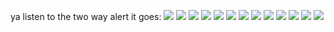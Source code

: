 ya listen to the two way alert it goes:
<img src="{https://img.shields.io/badge/Python-14354C?style=for-the-badge&logo=python&logoColor=white}" />
<img src="{https://img.shields.io/badge/TypeScript-007ACC?style=for-the-badge&logo=typescript&logoColor=white}" />
<img src="{https://img.shields.io/badge/Swift-FA7343?style=for-the-badge&logo=swift&logoColor=white}" />
<img src="{https://img.shields.io/badge/React-20232A?style=for-the-badge&logo=react&logoColor=61DAFB}" />
<img src="{https://img.shields.io/badge/Cloudflare-F38020?style=for-the-badge&logo=Cloudflare&logoColor=white}" />
<img src="{https://img.shields.io/badge/Oracle-F80000?style=for-the-badge&logo=oracle&logoColor=black}" />
<img src="{https://img.shields.io/badge/JavaScript-323330?style=for-the-badge&logo=javascript&logoColor=F7DF1E}" />
<img src="{https://img.shields.io/badge/Jest-323330?style=for-the-badge&logo=Jest&logoColor=white}" />
<img src="{https://img.shields.io/badge/Amazon_AWS-FF9900?style=for-the-badge&logo=amazonaws&logoColor=white}" />
<img src="{https://img.shields.io/badge/Node.js-43853D?style=for-the-badge&logo=node.js&logoColor=white}" />
<img src="{https://img.shields.io/badge/PostgreSQL-316192?style=for-the-badge&logo=postgresql&logoColor=white}" />
<img src="{https://img.shields.io/badge/eslint-3A33D1?style=for-the-badge&logo=eslint&logoColor=white}" />
<img src="{https://img.shields.io/badge/React_Native-20232A?style=for-the-badge&logo=react&logoColor=61DAFB}" />
